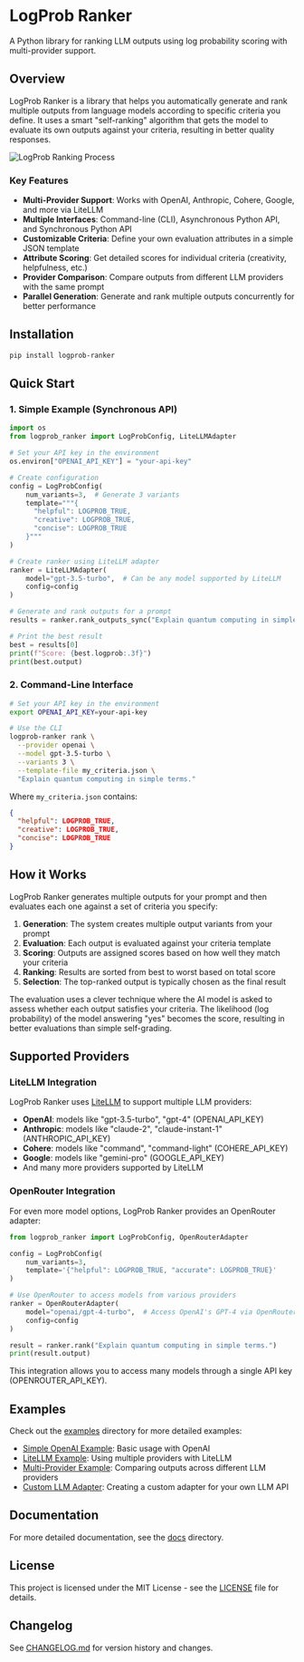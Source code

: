 # LogProb Ranker

A Python library for ranking LLM outputs using log probability scoring with multi-provider support.

## Overview

LogProb Ranker is a library that helps you automatically generate and rank multiple outputs from language models according to specific criteria you define. It uses a smart "self-ranking" algorithm that gets the model to evaluate its own outputs against your criteria, resulting in better quality responses.

![LogProb Ranking Process](https://github.com/tom-doerr/logprob-ranker/raw/main/docs/images/logprob-ranking.png)

### Key Features

- **Multi-Provider Support**: Works with OpenAI, Anthropic, Cohere, Google, and more via LiteLLM
- **Multiple Interfaces**: Command-line (CLI), Asynchronous Python API, and Synchronous Python API
- **Customizable Criteria**: Define your own evaluation attributes in a simple JSON template
- **Attribute Scoring**: Get detailed scores for individual criteria (creativity, helpfulness, etc.)
- **Provider Comparison**: Compare outputs from different LLM providers with the same prompt
- **Parallel Generation**: Generate and rank multiple outputs concurrently for better performance

## Installation

```bash
pip install logprob-ranker
```

## Quick Start

### 1. Simple Example (Synchronous API)

```python
import os
from logprob_ranker import LogProbConfig, LiteLLMAdapter

# Set your API key in the environment
os.environ["OPENAI_API_KEY"] = "your-api-key"

# Create configuration
config = LogProbConfig(
    num_variants=3,  # Generate 3 variants
    template="""{ 
      "helpful": LOGPROB_TRUE,
      "creative": LOGPROB_TRUE,
      "concise": LOGPROB_TRUE
    }"""
)

# Create ranker using LiteLLM adapter
ranker = LiteLLMAdapter(
    model="gpt-3.5-turbo",  # Can be any model supported by LiteLLM
    config=config
)

# Generate and rank outputs for a prompt
results = ranker.rank_outputs_sync("Explain quantum computing in simple terms.")

# Print the best result
best = results[0]
print(f"Score: {best.logprob:.3f}")
print(best.output)
```

### 2. Command-Line Interface

```bash
# Set your API key in the environment
export OPENAI_API_KEY=your-api-key

# Use the CLI
logprob-ranker rank \
  --provider openai \
  --model gpt-3.5-turbo \
  --variants 3 \
  --template-file my_criteria.json \
  "Explain quantum computing in simple terms."
```

Where `my_criteria.json` contains:

```json
{
  "helpful": LOGPROB_TRUE,
  "creative": LOGPROB_TRUE,
  "concise": LOGPROB_TRUE
}
```

## How it Works

LogProb Ranker generates multiple outputs for your prompt and then evaluates each one against a set of criteria you specify:

1. **Generation**: The system creates multiple output variants from your prompt
2. **Evaluation**: Each output is evaluated against your criteria template
3. **Scoring**: Outputs are assigned scores based on how well they match your criteria
4. **Ranking**: Results are sorted from best to worst based on total score
5. **Selection**: The top-ranked output is typically chosen as the final result

The evaluation uses a clever technique where the AI model is asked to assess whether each output satisfies your criteria. The likelihood (log probability) of the model answering "yes" becomes the score, resulting in better evaluations than simple self-grading.

## Supported Providers

### LiteLLM Integration

LogProb Ranker uses [LiteLLM](https://github.com/BerriAI/litellm) to support multiple LLM providers:

- **OpenAI**: models like "gpt-3.5-turbo", "gpt-4" (OPENAI_API_KEY)
- **Anthropic**: models like "claude-2", "claude-instant-1" (ANTHROPIC_API_KEY)
- **Cohere**: models like "command", "command-light" (COHERE_API_KEY)
- **Google**: models like "gemini-pro" (GOOGLE_API_KEY)
- And many more providers supported by LiteLLM

### OpenRouter Integration

For even more model options, LogProb Ranker provides an OpenRouter adapter:

```python
from logprob_ranker import LogProbConfig, OpenRouterAdapter

config = LogProbConfig(
    num_variants=3,
    template='{"helpful": LOGPROB_TRUE, "accurate": LOGPROB_TRUE}'
)

# Use OpenRouter to access models from various providers
ranker = OpenRouterAdapter(
    model="openai/gpt-4-turbo",  # Access OpenAI's GPT-4 via OpenRouter
    config=config
)

result = ranker.rank("Explain quantum computing in simple terms.")
print(result.output)
```

This integration allows you to access many models through a single API key (OPENROUTER_API_KEY).

## Examples

Check out the [examples](examples/) directory for more detailed examples:

- [Simple OpenAI Example](examples/simple_openai_example.py): Basic usage with OpenAI
- [LiteLLM Example](examples/litellm_example.py): Using multiple providers with LiteLLM
- [Multi-Provider Example](examples/multi_provider_example.py): Comparing outputs across different LLM providers
- [Custom LLM Adapter](examples/custom_llm_adapter.py): Creating a custom adapter for your own LLM API

## Documentation

For more detailed documentation, see the [docs](docs/) directory.

## License

This project is licensed under the MIT License - see the [LICENSE](LICENSE) file for details.

## Changelog

See [CHANGELOG.md](CHANGELOG.md) for version history and changes.